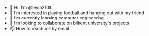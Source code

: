 - 👋 Hi, I’m @leyla2109
- 👀 I’m interested in playing football and hanging out with my friend
- 🌱 I’m currently learning computer engineering
- 💞️ I’m looking to collaborate on bilkent university's projects
- 📫 How to reach me by email

<!---
leyla2109/leyla2109 is a ✨ special ✨ repository because its `README.md` (this file) appears on your GitHub profile.
You can click the Preview link to take a look at your changes.
--->
